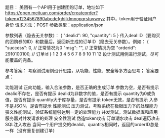 题目：
美团有一个API用于创建团购订单，地址如下
https://open.meituan.com/order/createorder?token=1234567890abcdefghijklmnopqrstuvwxyz
其中，token用于验证用户身份
请求方法：POST
参数类型：application/json

参数列表（隐去无关参数）：
{
"dealid": 90,
"quantity": 5
}
传入deal ID（要购买的团购券的ID）和数量后，返回新生成的订单ID（隐去无关参数）。例如：
{
"success": 0, // 正常情况为0
"msg": "", // 正常情况为空
"orderid": 2910100100, // 订单id
}
1
2
3
4
5
6
7
8
9
10
11
12
设计测试用例进行测试，尽可能覆盖的完备。

参考答案：
考察测试用例设计思路，从功能、性能、安全等多方面思考；
答案要点：

功能测试
正向功能，输入合法参数，是否正确的生成订单
参数为空，是否有提示
dealid不存在，是否有提示
dealid为非数字的值，是否有提示
quantity为0或负值，是否有提示
quantity大于库存量，是否有提示
token无效，是否有提示
入参不是JSON，是否有提示
性能测试
压力测试，考察系统在极限压力下的处理能力
狭义性能测试，验证系统能够达到一定的处理能力
并发测试，测试数据库和应用服务器对并发请求的处理
安全性测试
伪造token攻击
订单潮水攻击
deal遍历攻击
SQL注入攻击
当同一个用户提交的dealid、quantity相同时，返回的orderID总是一样（没有重复创建订单）

